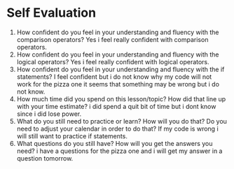 # Self Evaluation

1. How confident do you feel in your understanding and fluency with the comparison operators?
Yes i feel really confident with comparison operators.
1. How confident do you feel in your understanding and fluency with the logical operators?
Yes i feel really confident with logical operators.
1. How confident do you feel in your understanding and fluency with the if statements?
I feel confident but i do not know why my code will not work for the pizza one it seems that something may be wrong but i do not know.
1. How much time did you spend on this lesson/topic? How did that line up with your time estimate?
i did spend a quit bit of time but i dont know since i did lose power.
1. What do you still need to practice or learn? How will you do that? Do you need to adjust your calendar in order to do that? If my code is wrong i will still want to practice if statements.
1. What questions do you still have? How will you get the answers you need?
i have a questions for the pizza one and i will get my answer in a question tomorrow. 
